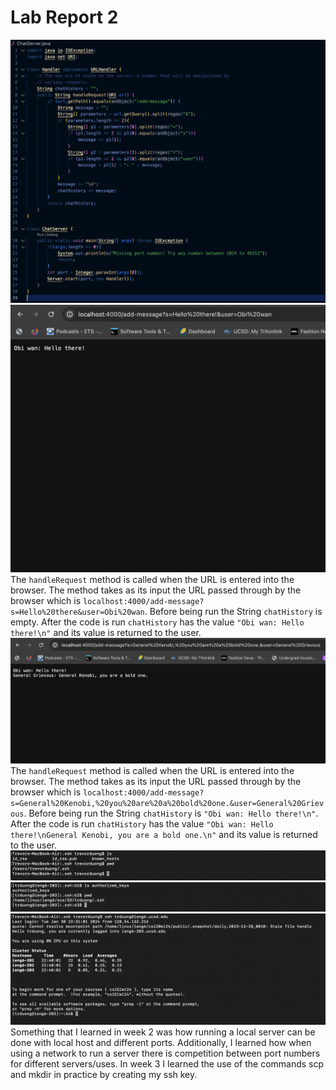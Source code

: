 # Lab Report 2
![Image](/images/ChatServer.png)
![Image](/images/lr3.1.png)
The `handleRequest` method is called when the URL is entered into the browser. The method takes as its input the URL passed through by the browser which is `localhost:4000/add-message?s=Hello%20there&user=Obi%20wan`. Before being run the String `chatHistory` is empty. After the code is run `chatHistory` has the value `"Obi wan: Hello there!\n"` and its value is returned to the user.
![Image](/images/lr3.2.png)
The `handleRequest` method is called when the URL is entered into the browser. The method takes as its input the URL passed through by the browser which is `localhost:4000/add-message?s=General%20Kenobi,%20you%20are%20a%20bold%20one.&user=General%20Grievous`. Before being run the String `chatHistory` is `"Obi wan: Hello there!\n"`. After the code is run `chatHistory` has the value `"Obi wan: Hello there!\nGeneral Kenobi, you are a bold one.\n"` and its value is returned to the user.
\
![Image](/images/lr3.3.png)
![Image](/images/lr3.4.png)
![Image](/images/lr3.5.png)
\
Something that I learned in week 2 was how running a local server can be done with local host and different ports. Additionally, I learned how when using a network to run a server there is competition between port numbers for different servers/uses. In week 3 I learned the use of the commands scp and mkdir in practice by creating my ssh key.
